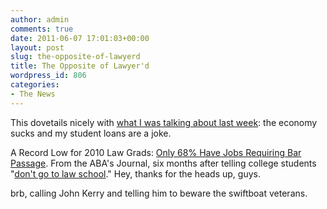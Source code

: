 ```yaml
---
author: admin
comments: true
date: 2011-06-07 17:01:03+00:00
layout: post
slug: the-opposite-of-lawyerd
title: The Opposite of Lawyer'd
wordpress_id: 806
categories:
- The News
---
```


This dovetails nicely with [what I was talking about last week](http://blog.ipsaloquitur.org/post/so-loanly/): the economy sucks and my student loans are a joke.

A Record Low for 2010 Law Grads: [Only 68% Have Jobs Requiring Bar Passage](http://www.abajournal.com/news/article/a_record_low_for_2010_law_grads_only_68_have_jobs_requiring_bar_passage/?utm_source=maestro&utm_medium=email&utm_campaign=weekly_email). From the ABA's Journal, six months after telling college students "[don't go to law school](http://www.cnbc.com/id/40863598)." Hey, thanks for the heads up, guys.

brb, calling John Kerry and telling him to beware the swiftboat veterans.
